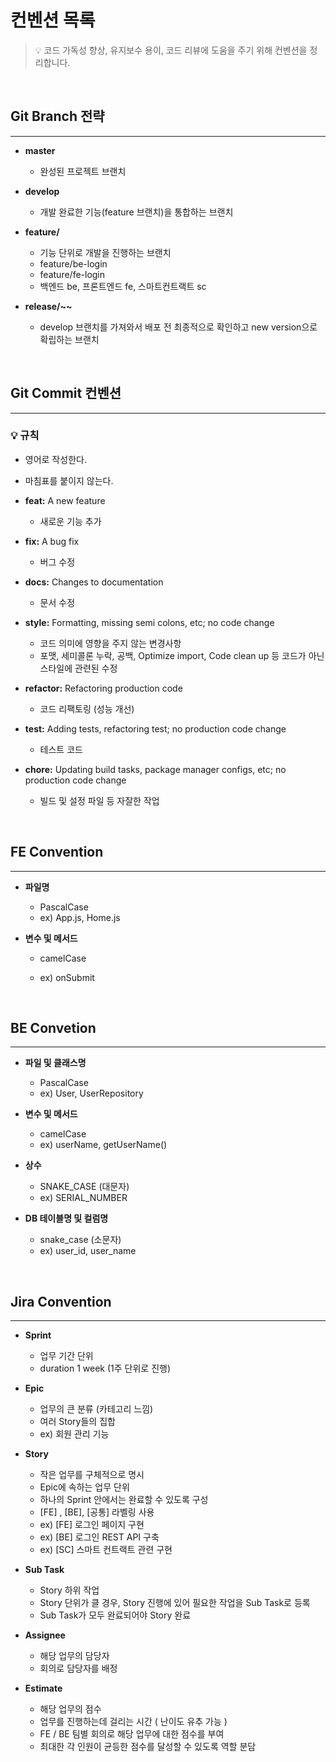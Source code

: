 # 컨벤션 목록

> 💡 코드 가독성 향상, 유지보수 용이, 코드 리뷰에 도움을 주기 위해 컨벤션을 정리합니다.

<br/>

## Git Branch 전략

---

- **master**
  - 완성된 프로젝트 브랜치
- **develop**
  - 개발 완료한 기능(feature 브랜치)을 통합하는 브랜치
- **feature/**
  - 기능 단위로 개발을 진행하는 브랜치
  - feature/be-login
  - feature/fe-login
  - 백엔드 be, 프론트엔드 fe, 스마트컨트랙트 sc
- **release/~~**

  - develop 브랜치를 가져와서 배포 전 최종적으로 확인하고 new version으로 확립하는 브랜치

    <br/>

## Git Commit 컨벤션

---

### 💡 규칙

- 영어로 작성한다.
- 마침표를 붙이지 않는다.

- **feat:** A new feature
  - 새로운 기능 추가
- **fix:** A bug fix
  - 버그 수정
- **docs:** Changes to documentation
  - 문서 수정
- **style:** Formatting, missing semi colons, etc; no code change
  - 코드 의미에 영향을 주지 않는 변경사항
  - 포맷, 세미콜론 누락, 공백, Optimize import, Code clean up 등 코드가 아닌 스타일에 관련된 수정
- **refactor:** Refactoring production code
  - 코드 리팩토링 (성능 개선)
- **test:** Adding tests, refactoring test; no production code change
  - 테스트 코드
- **chore:** Updating build tasks, package manager configs, etc; no production code change

  - 빌드 및 설정 파일 등 자잘한 작업

    <br/>

## FE Convention

---

- **파일명**
  - PascalCase
  - ex) App.js, Home.js
- **변수 및 메서드**

  - camelCase
  - ex) onSubmit

    <br/>

## BE Convetion

---

- **파일 및 클래스명**
  - PascalCase
  - ex) User, UserRepository
- **변수 및 메서드**
  - camelCase
  - ex) userName, getUserName()
- **상수**

  - SNAKE_CASE (대문자)
  - ex) SERIAL_NUMBER

- **DB 테이블명 및 컬럼명**
  - snake_case (소문자)
  - ex) user_id, user_name

<br/>

## Jira Convention

---

- **Sprint**
  - 업무 기간 단위
  - duration 1 week (1주 단위로 진행)
- **Epic**
  - 업무의 큰 분류 (카테고리 느낌)
  - 여러 Story들의 집합
  - ex) 회원 관리 기능
- **Story**
  - 작은 업무를 구체적으로 명시
  - Epic에 속하는 업무 단위
  - 하나의 Sprint 안에서는 완료할 수 있도록 구성
  - [FE] , [BE], [공통] 라벨링 사용
  - ex) [FE] 로그인 페이지 구현
  - ex) [BE] 로그인 REST API 구축
  - ex) [SC] 스마트 컨트랙트 관련 구현
- **Sub Task**

  - Story 하위 작업
  - Story 단위가 클 경우, Story 진행에 있어 필요한 작업을 Sub Task로 등록
  - Sub Task가 모두 완료되어야 Story 완료

- **Assignee**

  - 해당 업무의 담당자
  - 회의로 담당자를 배정

- **Estimate**
  - 해당 업무의 점수
  - 업무를 진행하는데 걸리는 시간 ( 난이도 유추 가능 )
  - FE / BE 팀별 회의로 해당 업무에 대한 점수를 부여
  - 최대한 각 인원이 균등한 점수를 달성할 수 있도록 역할 분담
